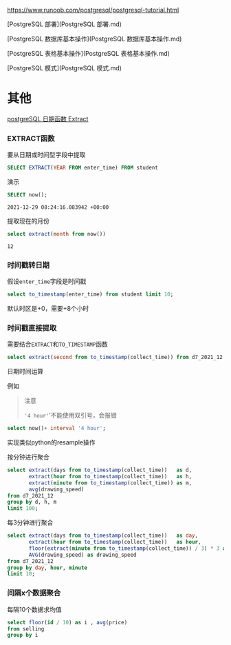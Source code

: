 https://www.runoob.com/postgresql/postgresql-tutorial.html

[PostgreSQL 部署](PostgreSQL 部署.md)

[PostgreSQL 数据库基本操作](PostgreSQL 数据库基本操作.md)

[PostgreSQL 表格基本操作](PostgreSQL 表格基本操作.md)

[PostgreSQL 模式](PostgreSQL 模式.md)

# 其他

[postgreSQL 日期函数 Extract](https://blog.csdn.net/u014071328/article/details/78789381/)

### EXTRACT函数

要从日期或时间型字段中提取

```sql
SELECT EXTRACT(YEAR FROM enter_time) FROM student
```

演示

```sql
SELECT now();
```

```
2021-12-29 08:24:16.083942 +00:00
```

提取现在的月份

```sql
select extract(month from now())
```

```
12
```

### 时间戳转日期

假设`enter_time`字段是时间戳

```sql
select to_timestamp(enter_time) from student limit 10;
```

默认时区是+0，需要+8个小时

### 时间戳直接提取

需要结合`EXTRACT`和`TO_TIMESTAMP`函数

```sql
select extract(second from to_timestamp(collect_time)) from d7_2021_12 limit 10;

```

日期时间运算

例如

> 注意
>
> `'4 hour'`’不能使用双引号，会报错

```sql
select now()+ interval '4 hour';
```



实现类似python的resample操作

按分钟进行聚合

```sql
select extract(days from to_timestamp(collect_time))   as d,
       extract(hour from to_timestamp(collect_time))   as h,
       extract(minute from to_timestamp(collect_time)) as m,
       avg(drawing_speed)
from d7_2021_12
group by d, h, m
limit 100;
```

每3分钟进行聚合

```sql
select extract(days from to_timestamp(collect_time))   as day,
       extract(hour from to_timestamp(collect_time))   as hour,
       floor(extract(minute from to_timestamp(collect_time)) / 3) * 3 as minute,
       AVG(drawing_speed) as drawing_speed
from d7_2021_12
group by day, hour, minute
limit 10;
```



### 间隔x个数据聚合

每隔10个数据求均值

```sql
select floor(id / 10) as i , avg(price) 
from selling 
group by i
```

